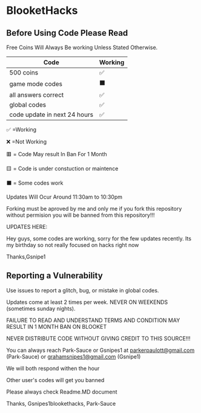 # BlooketHacks
## Before Using Code Please Read


Free Coins Will Always Be working Unless Stated Otherwise.



| Code |   Working        |
| ------- | ------------------ |
| 500 coins  | :white_check_mark: |
| game mode codes  | ⬛ |
| all answers correct  |:white_check_mark:|
| global codes | ✅ |
| code update in next 24 hours  | ✅ |

:white_check_mark:    =Working


:x:                   =Not Working  


🟥                   = Code May result In Ban For 1 Month

🟨                   = Code is under constuction or maintence 

⬛                   = Some codes work

Updates Will Ocur Around 11:30am to 10:30pm



Forking must be aproved by me and only me if you fork this repository without permision you will be banned from this repository!!!



UPDATES HERE:



Hey guys, some codes are working, sorry for the few updates recently.
Its my birthday so not really focused on hacks right now


Thanks,Gsnipe1

## Reporting a Vulnerability

Use issues to report a glitch, bug, or mistake in global codes.

Updates come at least 2 times per week. NEVER ON WEEKENDS (sometimes sunday nights).



FAILURE TO READ AND UNDERSTAND TERMS AND CONDITION MAY RESULT IN 1 MONTH BAN ON BLOOKET


NEVER DISTRIBUTE CODE WITHOUT GIVING CREDIT TO THIS SOURCE!!!



You can always reach Park-Sauce or Gsnipes1 at parkerpaulott@gmail.com (Park-Sauce) or grahamsnipes1@gmail.com (Gsnipe1)



We will both respond withen the hour

Other user's codes will get you banned




Please always check Readme.MD document




Thanks, Gsnipes1blookethacks, Park-Sauce
